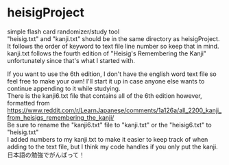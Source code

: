 # heisigProject  
simple flash card randomizer/study tool  
"heisig.txt" and "kanji.txt" should be in the same directory as heisigProject.  
It follows the order of keyword to text file line number so keep that in mind.  
kanji.txt follows the fourth edition of "Heisig's Remembering the Kanji" unfortunately since that's what I started with.  

If you want to use the 6th edition, I don't have the english word text file so feel free to make your own! I'll start it up in case anyone else wants to continue appending to it while studying.  
There is the kanji6.txt file that contains all of the 6th edition however, formatted from https://www.reddit.com/r/LearnJapanese/comments/1a126a/all_2200_kanji_from_heisigs_remembering_the_kanji/  
Be sure to rename the "kanji6.txt" file to "kanji.txt" or the "heisig6.txt" to "heisig.txt"  
I added numbers to my kanji.txt to make it easier to keep track of when adding to the text file, but I think my code handles if you only put the kanji.  
日本語の勉強でがんばって！
